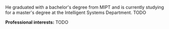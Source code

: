 He graduated with a bachelor's degree from MIPT and is currently studying for a master's degree at the Intelligent Systems Department. TODO

**Professional interests:** TODO

